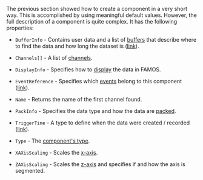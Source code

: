 The previous section showed how to create a component in a very short way. This is accomplished by using meaningful default values. However, the full description of a component is quite complex. It has the following properties:

- `BufferInfo` - Contains user data and a list of [buffers](xref:ImcFamosFile.FamosFileBuffer) that describe where to find the data and how long the dataset is ([link](xref:ImcFamosFile.FamosFileBufferInfo)).

- `Channels[]` - A list of [channels](xref:ImcFamosFile.FamosFileChannel).

- `DisplayInfo` - Specifies how to [display](xref:ImcFamosFile.FamosFileDisplayInfo) the data in FAMOS.

- `EventReference` - Specifies which [events](xref:ImcFamosFile.FamosFileEvent) belong to this component ([link](xref:ImcFamosFile.FamosFileEventReference)).

- `Name` - Returns the name of the first channel found.

- `PackInfo` - Specifies the data type and how the data are [packed](xref:ImcFamosFile.FamosFilePackInfo).

- `TriggerTime` - A type to define when the data were created / recorded ([link](xref:ImcFamosFile.FamosFileTriggerTime)).

- `Type` - The [component's type](xref:ImcFamosFile.FamosFileComponentType).

- `XAXisScaling` - Scales the [x-axis](xref:ImcFamosFile.FamosFileXAxisScaling).

- `ZAXisScaling` - Scales the [z-axis](xref:ImcFamosFile.FamosFileZAxisScaling) and specifies if and how the axis is segmented.